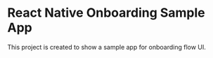 # React Native Onboarding Sample App

This project is created to show a sample app for onboarding flow UI.
